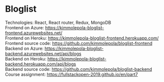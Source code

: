 # Bloglist

Technologies: React, React router, Redux, MongoDB <br />
Frontend on Azure: https://kimmolepola-bloglist-frontend.azurewebsites.net/ <br />
Frontend on Heroku: https://kimmolepola-bloglist-frontend.herokuapp.com/ <br />
Frontend source code: https://github.com/kimmolepola/bloglist-frontend <br />
Backend on Azure: https://kimmolepola-bloglist-backend.azurewebsites.net/api/blogs <br />
Backend on Heroku: https://kimmolepola-bloglist-backend.herokuapp.com/api/blogs <br />
Backend source code: https://github.com/kimmolepola/bloglist-backend <br />
Course assignment: https://fullstackopen-2019.github.io/en/part7
